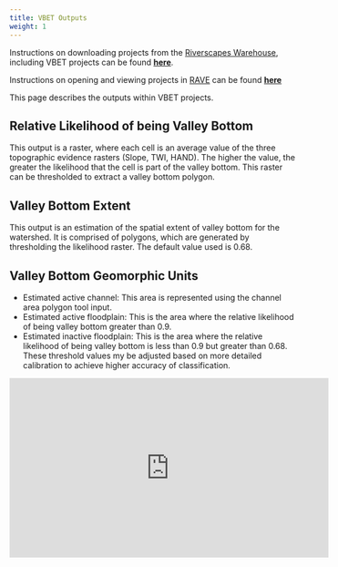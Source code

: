```yaml
---
title: VBET Outputs
weight: 1
---
```


Instructions on downloading projects from the [Riverscapes Warehouse](https://data.riverscapes.xyz/#/), including VBET projects can be found [**here**](https://tools.riverscapes.xyz/DownloadingData.html).

Instructions on opening and viewing projects in [RAVE](https://rave.riverscapes.xyz/) can be found [**here**](https://tools.riverscapes.xyz/ViewingProjects.html)

This page describes the outputs within VBET projects.

## Relative Likelihood of being Valley Bottom
This output is a raster, where each cell is an average value of the three topographic evidence rasters (Slope, TWI, HAND). The higher the value, the greater the likelihood that the cell is part of the valley bottom. This raster can be thresholded to extract a valley bottom polygon.

## Valley Bottom Extent
This output is an estimation of the spatial extent of valley bottom for the watershed. It is comprised of polygons, which are generated by thresholding the likelihood raster. The default value used is 0.68.

## Valley Bottom Geomorphic Units
- Estimated active channel: This area is represented using the channel area polygon tool input.
- Estimated active floodplain: This is the area where the relative likelihood of being valley bottom greater than 0.9.
- Estimated inactive floodplain: This is the area where the relative likelihood of being valley bottom is less than 0.9 but greater than 0.68.
These threshold values my be adjusted based on more detailed calibration to achieve higher accuracy of classification.

<div class="responsive-embed">
<iframe width="560" height="315" src="https://www.youtube.com/embed/XBUhQieYNBU" frameborder="0" allow="accelerometer; autoplay; encrypted-media; gyroscope; picture-in-picture" allowfullscreen></iframe>
</div>
